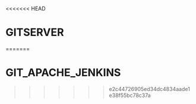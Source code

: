 <<<<<<< HEAD
# GITSERVER
=======
# GIT_APACHE_JENKINS
>>>>>>> e2c44726905ed34dc4834aade1e38f55bc78c37a
